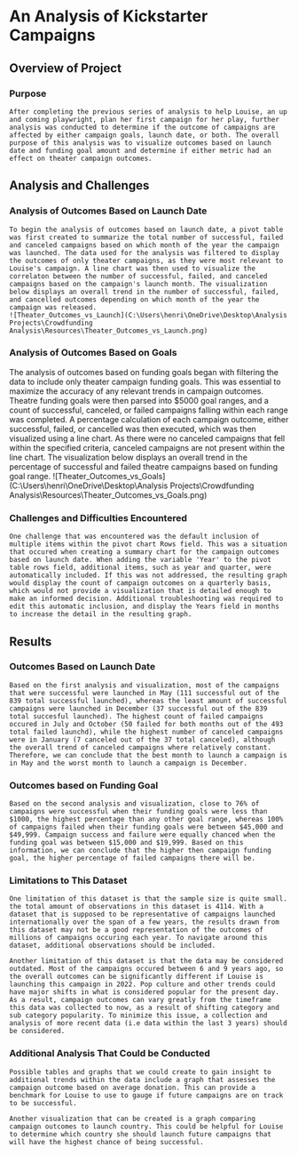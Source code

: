 # An Analysis of Kickstarter Campaigns

## Overview of Project

### Purpose
    After completing the previous series of analysis to help Louise, an up and coming playwright, plan her first campaign for her play, further analysis was conducted to determine if the outcome of campaigns are affected by either campaign goals, launch date, or both. The overall purpose of this analysis was to visualize outcomes based on launch date and funding goal amount and determine if either metric had an effect on theater campaign outcomes.

## Analysis and Challenges

### Analysis of Outcomes Based on Launch Date
    To begin the analysis of outcomes based on launch date, a pivot table was first created to summarize the total number of successful, failed and canceled campaigns based on which month of the year the campaign was launched. The data used for the analysis was filtered to display the outcomes of only theater campaigns, as they were most relevant to Louise's campaign. A line chart was then used to visualize the correlaton between the number of successful, failed, and canceled campaigns based on the campaign's launch month. The visualization below displays an overall trend in the number of successful, failed, and cancelled outcomes depending on which month of the year the campaign was released. 
    ![Theater_Outcomes_vs_Launch](C:\Users\henri\OneDrive\Desktop\Analysis Projects\Crowdfunding Analysis\Resources\Theater_Outcomes_vs_Launch.png)
    
### Analysis of Outcomes Based on Goals
   The analysis of outcomes based on funding goals began with filtering the data to include only theater campaign funding goals. This was essential to maximize the accuracy of any relevant trends in campaign outcomes. Theatre funding goals were then parsed into $5000 goal ranges, and a count of successful, canceled, or failed campaigns falling within each range was completed. A percentage calculation of each campaign outcome, either successful, failed, or cancelled was then executed, which was then visualized using a line chart. As there were no canceled campaigns that fell within the specified criteria, canceled campaigns are not present within the line chart. The visualization below displays an overall trend in the percentage of successful and failed theatre campaigns based on funding goal range.
![Theater_Outcomes_vs_Goals](C:\Users\henri\OneDrive\Desktop\Analysis Projects\Crowdfunding Analysis\Resources\Theater_Outcomes_vs_Goals.png)
   
### Challenges and Difficulties Encountered
    One challenge that was encountered was the default inclusion of multiple items within the pivot chart Rows field. This was a situation that occured when creating a summary chart for the campaign outcomes based on launch date. When adding the variable 'Year' to the pivot table rows field, additional items, such as year and quarter, were automatically included. If this was not addressed, the resulting graph would display the count of campaign outcomes on a quarterly basis, which would not provide a visualization that is detailed enough to make an informed decision. Additional troubleshooting was required to edit this automatic inclusion, and display the Years field in months to increase the detail in the resulting graph.

## Results

### Outcomes Based on Launch Date
    Based on the first analysis and visualization, most of the campaigns that were successful were launched in May (111 successful out of the 839 total successful launched), whereas the least amount of successful campaigns were launched in December (37 successful out of the 839 total succesful launched). The highest count of failed campaigns occured in July and October (50 failed for both months out of the 493 total failed launchd), while the highest number of canceled campaigns were in January (7 canceled out of the 37 total canceled), although the overall trend of canceled campaigns where relatively constant. Therefore, we can conclude that the best month to launch a campaign is in May and the worst month to launch a campaign is December.

### Outcomes based on Funding Goal
    Based on the second analysis and visualization, close to 76% of campaigns were successful when their funding goals were less than $1000, the highest percentage than any other goal range, whereas 100% of campaigns failed when their funding goals were between $45,000 and $49,999. Campaign success and failure were equally chanced when the funding goal was between $15,000 and $19,999. Based on this information, we can conclude that the higher then campaign funding goal, the higher percentage of failed campaigns there will be. 

### Limitations to This Dataset
    One limitation of this dataset is that the sample size is quite small. the total amount of observations in this dataset is 4114. With a dataset that is supposed to be representative of campaigns launched internationally over the span of a few years, the results drawn from this dataset may not be a good representation of the outcomes of millions of campaigns occuring each year. To navigate around this dataset, additional observations should be included.

    Another limitation of this dataset is that the data may be considered outdated. Most of the campaigns occured between 6 and 9 years ago, so the overall outcomes can be significantly different if Louise is launching this campaign in 2022. Pop culture and other trends could have major shifts in what is considered popular for the present day. As a result, campaign outcomes can vary greatly from the timeframe this data was collected to now, as a result of shifting category and sub category popularity. To minimize this issue, a collection and analysis of more recent data (i.e data within the last 3 years) should be considered.

### Additional Analysis That Could be Conducted

    Possible tables and graphs that we could create to gain insight to additional trends within the data include a graph that assesses the campaign outcome based on average donation. This can provide a benchmark for Louise to use to gauge if future campaigns are on track to be successful.

    Another visualization that can be created is a graph comparing campaign outcomes to launch country. This could be helpful for Louise to determine which country she should launch future campaigns that will have the highest chance of being successful.
